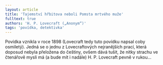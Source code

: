```yaml
---
layout: article
title: 'Tajemství hřbitova neboli Pomsta mrtvého muže'
fulltext: true
authors: 'H. P. Lovecraft („Anonym“)'
tags: 'povídka, detektivka'
---
```


Povídka vznikla v roce 1898 (Lovecraft tedy tuto povídku napsal coby osmiletý). Jedná se o jednu z Lovecraftových nejranějších prací, která doposud nebyla přeložena do češtiny, ovšem dává tušit, že nitky strachu ve čtenářově mysli má (a bude mít i nadále) H. P. Lovecraft pevně v rukou...

